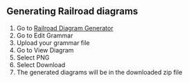 ## Generating Railroad diagrams

1. Go to [Railroad Diagram Generator](http://bottlecaps.de/rr/ui)
1. Go to Edit Grammar
1. Upload your grammar file
1. Go to View Diagram
1. Select PNG
1. Select Download
1. The generated diagrams will be in the downloaded zip file
